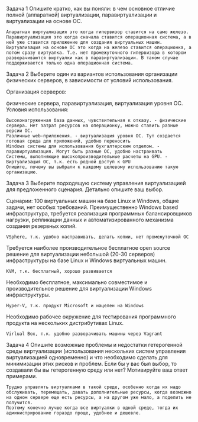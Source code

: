 Задача 1
Опишите кратко, как вы поняли: в чем основное отличие полной (аппаратной) виртуализации, паравиртуализации и виртуализации на основе ОС.
```
Апаратная виртуализация это когда гипервизор ставится на само железо.
Паравиртуализация это когда сначала ставится операционная система, а в ней уже ставится приложение для создания виртуальных машин.
Виртуализация на основе ОС это когда на железо ставится операционка, а потом сразу виртуалка. Т.е. нет промежуточного гипервизора в котором разворачиваются виртуалки как в паравиртуализации. В таком случае поддерживается только одна операционная система.
```

Задача 2
Выберите один из вариантов использования организации физических серверов, в зависимости от условий использования.

Организация серверов:

физические сервера,
паравиртуализация,
виртуализация уровня ОС.
Условия использования:

```
Высоконагруженная база данных, чувствительная к отказу. - физические сервера. Нет затрат ресурсов на операционку, можно ставить разные версии ОС.
Различные web-приложения. - виртуализация уровня ОС. Тут создается готовая среда для приложений, удобно переносить
Windows системы для использования бухгалтерским отделом. - паравиртуализация. Могут быть разные ОС, удобно настраивать
Системы, выполняющие высокопроизводительные расчеты на GPU. - Виртуализация ОС, т.к. есть родной доступ к GPU
Опишите, почему вы выбрали к каждому целевому использованию такую организацию.
```

Задача 3
Выберите подходящую систему управления виртуализацией для предложенного сценария. Детально опишите ваш выбор.

Сценарии:
100 виртуальных машин на базе Linux и Windows, общие задачи, нет особых требований. Преимущественно Windows based инфраструктура, требуется реализация программных балансировщиков нагрузки, репликации данных и автоматизированного механизма создания резервных копий.
```
VSphere, т.к. удобно настравивать, делать копии, нет промежуточной ОС
```
Требуется наиболее производительное бесплатное open source решение для виртуализации небольшой (20-30 серверов) инфраструктуры на базе Linux и Windows виртуальных машин.
```
KVM, т.к. бесплатный, хорошо развивается
```
Необходимо бесплатное, максимально совместимое и производительное решение для виртуализации Windows инфраструктуры.
```
Hyper-V, т.к. продукт Microsoft и нацелен на Windows
```
Необходимо рабочее окружение для тестирования программного продукта на нескольких дистрибутивах Linux.
```
Virlual Box, т.к. удобно разворачивать машины через Vagrant
```
Задача 4
Опишите возможные проблемы и недостатки гетерогенной среды виртуализации (использования нескольких систем управления виртуализацией одновременно) и что необходимо сделать для минимизации этих рисков и проблем. Если бы у вас был выбор, то создавали бы вы гетерогенную среду или нет? Мотивируйте ваш ответ примерами.
```
Трудно управлять виртуалками в такой среде, особенно когда их надо обслуживать, перемещать, давать дополнительные ресурсы, когда возможно на одном сервере еще есть ресурсы, а на другом уже мало, а поделить не получится.
Поэтому конечно лучше когда все виртуалки в одной среде, тогда их администрирование гораздо проще, удобнее и дешевле.
```

